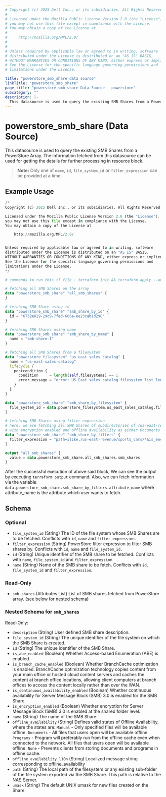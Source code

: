 ```yaml
---
# Copyright (c) 2025 Dell Inc., or its subsidiaries. All Rights Reserved.
# 
# Licensed under the Mozilla Public License Version 2.0 (the "License");
# you may not use this file except in compliance with the License.
# You may obtain a copy of the License at
# 
#     http://mozilla.org/MPL/2.0/
# 
# 
# Unless required by applicable law or agreed to in writing, software
# distributed under the License is distributed on an "AS IS" BASIS,
# WITHOUT WARRANTIES OR CONDITIONS OF ANY KIND, either express or implied.
# See the License for the specific language governing permissions and
# limitations under the License.

title: "powerstore_smb_share data source"
linkTitle: "powerstore_smb_share"
page_title: "powerstore_smb_share Data Source - powerstore"
subcategory: ""
description: |-
  This datasource is used to query the existing SMB Shares from a PowerStore Array. The information fetched from this datasource can be used for getting the details for further processing in resource block.
---
```


# powerstore_smb_share (Data Source)

This datasource is used to query the existing SMB Shares from a PowerStore Array. The information fetched from this datasource can be used for getting the details for further processing in resource block.

> **Note:** Only one of `name`, `id`, `file_system_id` or `filter_expression` can be provided at a time.

## Example Usage

```terraform
/*
Copyright (c) 2025 Dell Inc., or its subsidiaries. All Rights Reserved.

Licensed under the Mozilla Public License Version 2.0 (the "License");
you may not use this file except in compliance with the License.
You may obtain a copy of the License at

    http://mozilla.org/MPL/2.0/


Unless required by applicable law or agreed to in writing, software
distributed under the License is distributed on an "AS IS" BASIS,
WITHOUT WARRANTIES OR CONDITIONS OF ANY KIND, either express or implied.
See the License for the specific language governing permissions and
limitations under the License.
*/

# commands to run this tf file : terraform init && terraform apply --auto-approve

# fetching all SMB Shares on the array
data "powerstore_smb_share" "all_smb_shares" {
}

# fetching SMB Share using id
data "powerstore_smb_share" "smb_share_by_id" {
  id = "6732e829-29c9-7fed-686a-ee23cab1d298"
}

# fetching SMB Shares using name
data "powerstore_smb_share" "smb_share_by_name" {
  name = "smb-share-1"
}

# fetching all SMB Shares from a filesystem
data "powerstore_filesystem" "us_east_sales_catalog" {
  name = "us-east-sales-catalog"
  lifecycle {
    postcondition {
      condition     = length(self.filesystems) == 1
      error_message = "error: US East sales catalog filesystem list length should be 1, received: ${length(self.filesystems)}"
    }
  }
}

data "powerstore_smb_share" "smb_share_by_filesystem" {
  file_system_id = data.powerstore_filesystem.us_east_sales_catalog.filesystems[0].id
}

# fetching SMB Shares using filter expression
# here, we are fetching all SMB Shares of subdirectories of /us-east-revenue/sports_cars
# with encryption enabled and offline availability as either Documents or None.
data "powerstore_smb_share" "smb_share_by_filters" {
  filter_expression = "path=ilike./us-east-revenue/sports_cars/*&is_encryption_enabled=is.true&offline_availability=in.(Documents,None)"
}

output "all_smb_shares" {
  value = data.powerstore_smb_share.all_smb_shares.smb_shares
}
```

After the successful execution of above said block, We can see the output by executing `terraform output` command. Also, we can fetch information via the variable: `data.powerstore_smb_share.smb_share_by_filters.attribute_name` where attribute_name is the attribute which user wants to fetch.

<!-- schema generated by tfplugindocs -->
## Schema

### Optional

- `file_system_id` (String) The ID of the file system whose SMB Shares are to be fetched. Conflicts with `id`, `name` and `filter_expression`.
- `filter_expression` (String) PowerStore filter expression to filter SMB shares by. Conflicts with `id`, `name` and `file_system_id`.
- `id` (String) Unique identifier of the SMB share to be fetched. Conflicts with `name`, `file_system_id` and `filter_expression`.
- `name` (String) Name of the SMB share to be fetch. Conflicts with `id`, `file_system_id` and `filter_expression`.

### Read-Only

- `smb_shares` (Attributes List) List of SMB shares fetched from PowerStore array. (see [below for nested schema](#nestedatt--smb_shares))

<a id="nestedatt--smb_shares"></a>
### Nested Schema for `smb_shares`

Read-Only:

- `description` (String) User defined SMB share description.
- `file_system_id` (String) The unique identifier of the file	system on which the SMB Share is created.
- `id` (String) The unique identifier of the SMB Share.
- `is_abe_enabled` (Boolean) Whether Access-based Enumeration (ABE) is enabled.
- `is_branch_cache_enabled` (Boolean) Whether BranchCache optimization is enabled. BranchCache optimization technology copies content from your main office or hosted cloud content servers and caches the content at branch office locations, allowing client computers at branch offices to access the content locally rather than over the WAN.
- `is_continuous_availability_enabled` (Boolean) Whether continuous availability for Server Message Block (SMB) 3.0 is enabled for the SMB Share.
- `is_encryption_enabled` (Boolean) Whether encryption for Server Message Block (SMB) 3.0 is enabled at the shared folder level.
- `name` (String) The name of the SMB Share.
- `offline_availability` (String) Defines valid states of Offline Availability, where the states are: `Manual` - Only specified files will be available offline. `Documents` - All files that users open will be available offline. `Programs` - Program will preferably run from the offline cache even when connected to the network. All files that users open will be available offline. `None` - Prevents clients from storing documents and programs in offline cache.
- `offline_availability_l10n` (String) Localized message string corresponding to offline_availability
- `path` (String) The local path of the filesystem or any existing sub-folder of the file system exported via the SMB Share. This path is relative to the NAS Server.
- `umask` (String) The default UNIX umask for new files created on the Share.
